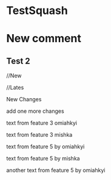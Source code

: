# TestSquash
# New comment

## Test 2


//New


//Lates

New Changes

add one more changes

text from feature 3 omiahkyi

text from feature 3 mishka

text from feature 5 by omiahkyi

text from feature 5 by mishka

another text from feature 5 by omiahkyi